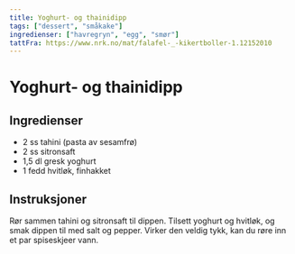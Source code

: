 ```yaml
---
title: Yoghurt- og thainidipp
tags: ["dessert", "småkake"]
ingredienser: ["havregryn", "egg", "smør"]
tattFra: https://www.nrk.no/mat/falafel-_-kikertboller-1.12152010
---
```


# Yoghurt- og thainidipp

## Ingredienser

- 2 ss tahini (pasta av sesamfrø)
- 2 ss sitronsaft
- 1,5 dl gresk yoghurt
- 1 fedd hvitløk, finhakket

## Instruksjoner

Rør sammen tahini og sitronsaft til dippen. Tilsett yoghurt og hvitløk, og smak dippen til med salt og pepper. Virker den veldig tykk, kan du røre inn et par spiseskjeer vann.

